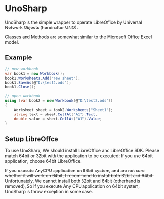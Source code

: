 # UnoSharp

UnoSharp is the simple wrapper to operate LibreOffice by Universal Network Objects (hereinafter UNO).

Classes and Methods are somewhat similar to the Microsoft Office Excel model.

## Example

```cs
// new workbook
var book1 = new Workbook();
book1.Worksheets.Add("new sheet");
book1.SaveAs(@"D:\test1.ods");
book1.Close();

// open workbook
using (var book2 = new Workbook(@"D:\test2.ods"))
{
    Worksheet sheet = book2.Worksheets["Sheet1"];
    string text = sheet.CellAt("A1").Text;
    double value = sheet.CellAt("A1").Value;
}
```

## Setup LibreOffce

To use UnoSharp, We should install LibreOffice and LibreOffice SDK.
Please match 64bit or 32bit with the application to be executed: If you use 64bit application, choose 64bit LibreOffice.

~~If you execute AnyCPU application on 64bit system, and are not sure whether it will work on 64bit, I recommend to install both 32bit and 64bit.~~
Unfortunately, We cannot install both 32bit and 64bit (otherhand is removed), So if you execute Any CPU application on 64bit system, UnoSharp is throw exception in some case.

